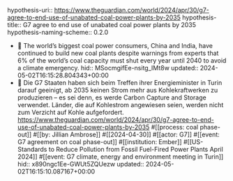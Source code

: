 hypothesis-uri:: https://www.theguardian.com/world/2024/apr/30/g7-agree-to-end-use-of-unabated-coal-power-plants-by-2035
hypothesis-title:: G7 agree to end use of unabated coal power plants by 2035
hypothesis-naming-scheme:: 0.2.0

- 📌 The world’s biggest coal power consumers, China and India, have continued to build new coal plants despite warnings from experts that 6% of the world’s coal capacity must shut every year until 2040 to avoid a climate emergency.
  hid:: MSocmgifEe-nsitg_IMt8w
  updated:: 2024-05-02T16:15:28.804343+00:00
- 📝 Die G7 Staaten haben sich beim Treffen ihrer Energieminister in Turin darauf geeinigt, ab 2035 keinen Strom mehr aus Kohlekraftwerken zu produzieren – es sei denn, es werde Carbon Capture and Storage verwendet. Länder, die auf Kohlestrom angewiesen seien, werden nicht zum Verzicht auf Kohle aufgefordert. https://www.theguardian.com/world/2024/apr/30/g7-agree-to-end-use-of-unabated-coal-power-plants-by-2035 #[[process: coal phase-out]] #[[by: Jillian Ambrose]] #[[2024-04-30]] #[[actor: G7]] #[[event: G7 agreement on coal phase-out]] #[[institution: Ember]] #[[US-Standards to Reduce Pollution from Fossil Fuel-Fired Power Plants April 2024]] #[[event: G7 climate, energy and environment meeting in Turin]]
  hid:: x890ngc1Ee-GWUt5ZQUezw
  updated:: 2024-05-02T16:15:10.087167+00:00